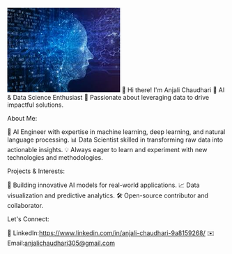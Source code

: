 ![logo](https://github.com/Anjaliichaudharii3014/Anjaliichaudharii3014/blob/main/Banner.jpeg)
👋 Hi there! I'm Anjali Chaudhari
🌟 AI & Data Science Enthusiast
🚀 Passionate about leveraging data to drive impactful solutions.

About Me:

🧠 AI Engineer with expertise in machine learning, deep learning, and natural language processing.
📊 Data Scientist skilled in transforming raw data into actionable insights.
💡 Always eager to learn and experiment with new technologies and methodologies.

Projects & Interests:

🤖 Building innovative AI models for real-world applications.
📈 Data visualization and predictive analytics.
🛠️ Open-source contributor and collaborator.

Let's Connect:

💼 LinkedIn:https://www.linkedin.com/in/anjali-chaudhari-9a8159268/
✉️ Email:anjalichaudhari305@gmail.com

